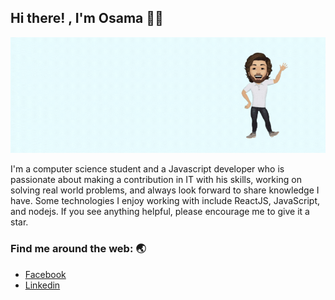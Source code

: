 ## Hi there! , I'm Osama 👋:smiley:

![Osama](./profile.gif)
 

I'm a computer science student and a Javascript developer who is passionate about making a contribution in IT with his skills, working on solving real world problems, and always look forward to share knowledge I have. Some technologies I enjoy working with include ReactJS, JavaScript, and nodejs. If you see anything helpful, please encourage me to give it a star.

### Find me around the web: :earth_asia:
- [Facebook](https://www.facebook.com/kk.osama99)
- [Linkedin](https://www.linkedin.com/in/osamakhan99)
